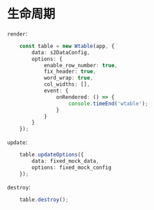 # 生命周期

`render`:
```ts
    const table = new Wtable(app, {
		data: s2DataConfig,
		options: {
			enable_row_number: true,
			fix_header: true,
			word_wrap: true,
			col_widths: [],
			event: {
				onRendered: () => {
					console.timeEnd('wtable');
				}
			}
		}
	});
```

`update`:
```ts
    table.updateOptions({
        data: fixed_mock_data,
        options: fixed_mock_config
    });
```

`destroy`:
```ts
    table.destroy();
```